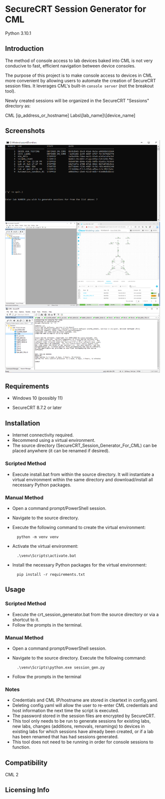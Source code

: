 # SecureCRT Session Generator for CML


Python 3.10.1

## Introduction

The method of console access to lab devices baked into CML is not very conducive to fast, efficient navigation between device consoles.

The purpose of this project is to make console access to devices in CML more convenient by allowing users to automate the creation of SecureCRT session files. It leverages CML's built-in `console server` (not the breakout tool).

Newly created sessions will be organized in the SecureCRT "Sessions" directory as:

CML [ip_address_or_hostname] Labs\\[lab_name]\\[device_name]

## Screenshots
![Screenshot](./docs/images/lab_selection.png)
![Screenshot](./docs/images/seccrt_and_cml.png)
![Screenshot](./docs/images/seccrt_consoled_in.png)

## Requirements

- Windows 10 (possibly 11)

- SecureCRT 8.7.2 or later

## Installation
- Internet connectivity required.
- Recommend using a virtual environment.
- The source directory (SecureCRT_Session_Generator_For_CML) can be placed anywhere (it can be renamed if desired).

### Scripted Method
- Execute install.bat from within the source directory. It will instantiate a virtual environment within the same directory and download/install all necessary Python packages.

### Manual Method
- Open a command prompt/PowerShell session.
- Navigate to the source directory. 
- Execute the following command to create the virtual environment:

        python -m venv venv

- Activate the virtual environment:

        .\venv\Scripts\activate.bat

- Install the necessary Python packages for the virtual environment:

        pip install -r requirements.txt

## Usage

### Scripted Method
- Execute the crt_session_generator.bat from the source directory or via a shortcut to it.
- Follow the prompts in the terminal.

### Manual Method
- Open a command prompt/PowerShell session.
- Navigate to the source directory. Execute the following command:

        .\venv\Scripts\python.exe session_gen.py

- Follow the prompts in the terminal

### Notes
- Credentials and CML IP/hostname are stored in cleartext in config.yaml.
- Deleting config.yaml will allow the user to re-enter CML credentials and host information the next time the script is executed.
- The password stored in the session files are encrypted by SecureCRT.
- This tool only needs to be run to generate sessions for existing labs, new labs, changes (additions, removals, renamings) to devices in existing labs for which sessions have already been created, or if a lab has been renamed that has had sessions generated.
- This tool does not need to be running in order for console sessions to function.

## Compatibility

CML 2

## Licensing Info

